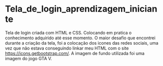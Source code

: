 # Tela_de_login_aprendizagem_iniciante
Tela de login criada com HTML e CSS. Colocando em pratica o conhecimento adquirido até esse momento.
O maior desafio que encontrei durante a criação da tela, foi a colocação dos icones das redes sociais,
uma vez que  não estava conseguindo linkar meu HTML com o site https://icons.getbootstrap.com/. 
A imagem de fundo utilizada foi uma imagem do jogo GTA V.
